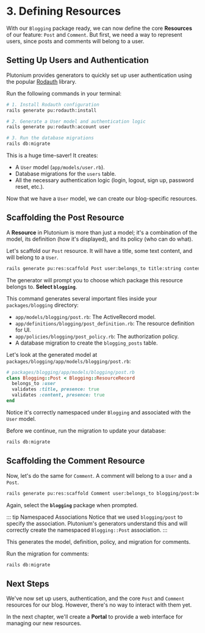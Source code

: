 # 3. Defining Resources

With our `Blogging` package ready, we can now define the core **Resources** of our feature: `Post` and `Comment`. But first, we need a way to represent users, since posts and comments will belong to a user.

## Setting Up Users and Authentication

Plutonium provides generators to quickly set up user authentication using the popular [Rodauth](https://rodauth.jeremyevans.net/) library.

Run the following commands in your terminal:

```bash
# 1. Install Rodauth configuration
rails generate pu:rodauth:install

# 2. Generate a User model and authentication logic
rails generate pu:rodauth:account user

# 3. Run the database migrations
rails db:migrate
```

This is a huge time-saver! It creates:
- A `User` model (`app/models/user.rb`).
- Database migrations for the `users` table.
- All the necessary authentication logic (login, logout, sign up, password reset, etc.).

Now that we have a `User` model, we can create our blog-specific resources.

## Scaffolding the Post Resource

A **Resource** in Plutonium is more than just a model; it's a combination of the model, its definition (how it's displayed), and its policy (who can do what).

Let's scaffold our `Post` resource. It will have a title, some text content, and will belong to a `User`.

```bash
rails generate pu:res:scaffold Post user:belongs_to title:string content:text 'published_at:datetime?'
```

The generator will prompt you to choose which package this resource belongs to. **Select `blogging`**.

This command generates several important files inside your `packages/blogging` directory:

- `app/models/blogging/post.rb`: The ActiveRecord model.
- `app/definitions/blogging/post_definition.rb`: The resource definition for UI.
- `app/policies/blogging/post_policy.rb`: The authorization policy.
- A database migration to create the `blogging_posts` table.

Let's look at the generated model at `packages/blogging/app/models/blogging/post.rb`:

```ruby
# packages/blogging/app/models/blogging/post.rb
class Blogging::Post < Blogging::ResourceRecord
  belongs_to :user
  validates :title, presence: true
  validates :content, presence: true
end
```
Notice it's correctly namespaced under `Blogging` and associated with the `User` model.

Before we continue, run the migration to update your database:
```bash
rails db:migrate
```

## Scaffolding the Comment Resource

Now, let's do the same for `Comment`. A comment will belong to a `User` and a `Post`.

```bash
rails generate pu:res:scaffold Comment user:belongs_to blogging/post:belongs_to body:text
```

Again, select the **`blogging`** package when prompted.

::: tip Namespaced Associations
Notice that we used `blogging/post` to specify the association. Plutonium's generators understand this and will correctly create the namespaced `Blogging::Post` association.
:::

This generates the model, definition, policy, and migration for comments.

Run the migration for comments:
```bash
rails db:migrate
```

## Next Steps

We've now set up users, authentication, and the core `Post` and `Comment` resources for our blog. However, there's no way to interact with them yet.

In the next chapter, we'll create a **Portal** to provide a web interface for managing our new resources.
